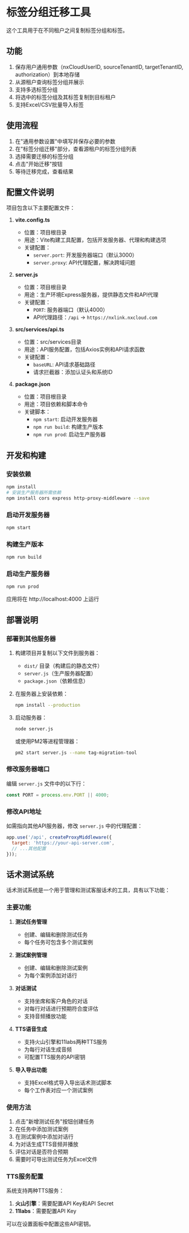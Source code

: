 # 标签分组迁移工具

这个工具用于在不同租户之间复制标签分组和标签。

## 功能

1. 保存用户通用参数（nxCloudUserID, sourceTenantID, targetTenantID, authorization）到本地存储
2. 从源租户查询标签分组并展示
3. 支持多选标签分组
4. 将选中的标签分组及其标签复制到目标租户
5. 支持Excel/CSV批量导入标签

## 使用流程

1. 在"通用参数设置"中填写并保存必要的参数
2. 在"标签分组迁移"部分，查看源租户的标签分组列表
3. 选择需要迁移的标签分组
4. 点击"开始迁移"按钮
5. 等待迁移完成，查看结果

## 配置文件说明

项目包含以下主要配置文件：

1. **vite.config.ts**
   - 位置：项目根目录
   - 用途：Vite构建工具配置，包括开发服务器、代理和构建选项
   - 关键配置：
     - `server.port`: 开发服务器端口（默认3000）
     - `server.proxy`: API代理配置，解决跨域问题

2. **server.js**
   - 位置：项目根目录
   - 用途：生产环境Express服务器，提供静态文件和API代理
   - 关键配置：
     - `PORT`: 服务器端口（默认4000）
     - API代理路径：`/api` -> `https://nxlink.nxcloud.com`

3. **src/services/api.ts**
   - 位置：src/services目录
   - 用途：API服务配置，包括Axios实例和API请求函数
   - 关键配置：
     - `baseURL`: API请求基础路径
     - 请求拦截器：添加认证头和系统ID

4. **package.json**
   - 位置：项目根目录
   - 用途：项目依赖和脚本命令
   - 关键脚本：
     - `npm start`: 启动开发服务器
     - `npm run build`: 构建生产版本
     - `npm run prod`: 启动生产服务器

## 开发和构建

### 安装依赖

```bash
npm install
# 安装生产服务器所需依赖
npm install cors express http-proxy-middleware --save
```

### 启动开发服务器

```bash
npm start
```

### 构建生产版本

```bash
npm run build
```

### 启动生产服务器

```bash
npm run prod
```
应用将在 http://localhost:4000 上运行

## 部署说明

### 部署到其他服务器

1. 构建项目并复制以下文件到服务器：
   - `dist/` 目录（构建后的静态文件）
   - `server.js`（生产服务器配置）
   - `package.json`（依赖信息）

2. 在服务器上安装依赖：
   ```bash
   npm install --production
   ```

3. 启动服务器：
   ```bash
   node server.js
   ```
   或使用PM2等进程管理器：
   ```bash
   pm2 start server.js --name tag-migration-tool
   ```

### 修改服务器端口

编辑 `server.js` 文件中的以下行：
```javascript
const PORT = process.env.PORT || 4000;
```

### 修改API地址

如需指向其他API服务器，修改 `server.js` 中的代理配置：
```javascript
app.use('/api', createProxyMiddleware({
  target: 'https://your-api-server.com',
  // ...其他配置
}));
```

## 话术测试系统

话术测试系统是一个用于管理和测试客服话术的工具，具有以下功能：

### 主要功能

1. **测试任务管理**
   - 创建、编辑和删除测试任务
   - 每个任务可包含多个测试案例

2. **测试案例管理**
   - 创建、编辑和删除测试案例
   - 为每个案例添加对话行

3. **对话测试**
   - 支持坐席和客户角色的对话
   - 对每行对话进行预期符合度评估
   - 支持音频播放功能

4. **TTS语音生成**
   - 支持火山引擎和11labs两种TTS服务
   - 为每行对话生成音频
   - 可配置TTS服务的API密钥

5. **导入导出功能**
   - 支持Excel格式导入导出话术测试脚本
   - 每个工作表对应一个测试案例

### 使用方法

1. 点击"新增测试任务"按钮创建任务
2. 在任务中添加测试案例
3. 在测试案例中添加对话行
4. 为对话生成TTS音频并播放
5. 评估对话是否符合预期
6. 需要时可导出测试任务为Excel文件

### TTS服务配置

系统支持两种TTS服务：

1. **火山引擎**：需要配置API Key和API Secret
2. **11labs**：需要配置API Key

可以在设置面板中配置这些API密钥。 